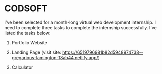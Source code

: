 # CODSOFT
I've been selected for a month-long virtual web development internship. I need to complete three tasks to complete the internship successfully. I've listed the tasks below:

1) Portfolio Website

2) Landing Page (visit site: https://6519796981b82d5948974738--gregarious-lamington-18ab44.netlify.app/)

3) Calculator
